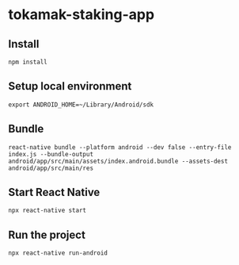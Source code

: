 # tokamak-staking-app

## Install
```
npm install 
```
## Setup local environment 
```
export ANDROID_HOME=~/Library/Android/sdk
```
## Bundle 
```
react-native bundle --platform android --dev false --entry-file index.js --bundle-output android/app/src/main/assets/index.android.bundle --assets-dest android/app/src/main/res
```

## Start React Native 
```
npx react-native start
```

## Run the project 
``` 
npx react-native run-android
```

